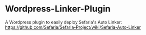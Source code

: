# Wordpress-Linker-Plugin
A Wordpress plugin to easily deploy Sefaria's Auto Linker: https://github.com/Sefaria/Sefaria-Project/wiki/Sefaria-Auto-Linker

